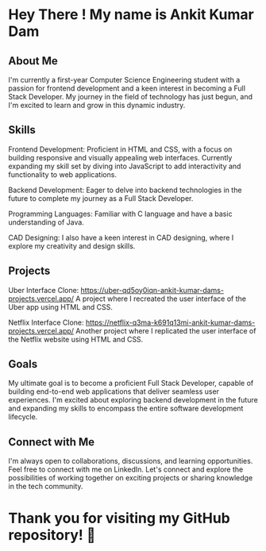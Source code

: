 # Hey There ! My name is Ankit Kumar Dam

## About Me
I'm currently a first-year Computer Science Engineering student with a passion for frontend development and a keen interest in becoming a Full Stack Developer. My journey in the field of technology has just begun, and I'm excited to learn and grow in this dynamic industry.

## Skills
Frontend Development: Proficient in HTML and CSS, with a focus on building responsive and visually appealing web interfaces. Currently expanding my skill set by diving into JavaScript to add interactivity and functionality to web applications.

Backend Development: Eager to delve into backend technologies in the future to complete my journey as a Full Stack Developer.

Programming Languages: Familiar with C language and have a basic understanding of Java.

CAD Designing: I also have a keen interest in CAD designing, where I explore my creativity and design skills.

## Projects
Uber Interface Clone: https://uber-qd5oy0iqn-ankit-kumar-dams-projects.vercel.app/
A project where I recreated the user interface of the Uber app using HTML and CSS.

Netflix Interface Clone: https://netflix-q3ma-k691q13mi-ankit-kumar-dams-projects.vercel.app/
Another project where I replicated the user interface of the Netflix website using HTML and CSS.

## Goals
My ultimate goal is to become a proficient Full Stack Developer, capable of building end-to-end web applications that deliver seamless user experiences. I'm excited about exploring backend development in the future and expanding my skills to encompass the entire software development lifecycle.

## Connect with Me
I'm always open to collaborations, discussions, and learning opportunities. Feel free to connect with me on LinkedIn. Let's connect and explore the possibilities of working together on exciting projects or sharing knowledge in the tech community.

# Thank you for visiting my GitHub repository! 🚀
